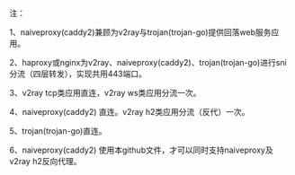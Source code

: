 注：

1、naiveproxy(caddy2)兼顾为v2ray与trojan(trojan-go)提供回落web服务应用。

2、haproxy或nginx为v2ray、naiveproxy(caddy2)、trojan(trojan-go)进行sni分流（四层转发），实现共用443端口。

3、v2ray tcp类应用直连，v2ray ws类应用分流一次。

4、naiveproxy(caddy2) 直连。v2ray h2类应用分流（反代）一次。

5、trojan(trojan-go)直连。

6、naiveproxy(caddy2) 使用本github文件，才可以同时支持naiveproxy及v2ray h2反向代理。
